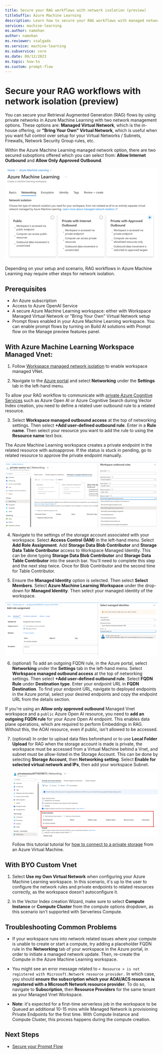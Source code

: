 ```yaml
---
title: Secure your RAG workflows with network isolation (preview)
titleSuffix: Azure Machine Learning
description: Learn how to secure your RAG workflows with managed network and custom virtual network scenarios.
services: machine-learning
ms.author: namohan
author: namohan
ms.reviewer: ssalgado
ms.service: machine-learning
ms.subservice: core
ms.date: 09/12/2023
ms.topic: how-to
ms.custom: prompt-flow
---
```


# Secure your RAG workflows with network isolation (preview)

You can secure your Retrieval Augmented Generation (RAG) flows by using private networks in Azure Machine Learning with two network management options. These options are: **Managed Virtual Network**, which is the in-house offering, or **"Bring Your Own" Virtual Network**, which is useful when you want full control over setup for your Virtual Networks / Subnets, Firewalls, Network Security Group rules, etc. 

Within the Azure Machine Learning managed network option, there are two secured suboptions offered which you can select from: **Allow Internet Outbound** and **Allow Only Approved Outbound**. 

![Screenshot of Managed Vnet Options in Azure Machine Learning](./media/how-to-secure-rag-workflows/private-managed-vnet-options.png)


Depending on your setup and scenario, RAG workflows in Azure Machine Learning may require other steps for network isolation.

## Prerequisites
* An Azure subscription
* Access to Azure OpenAI Service
* A secure Azure Machine Learning workspace: either with Workspace Managed Virtual Network or "Bring Your Own" Virtual Network setup
* Prompt flows enabled in your Azure Machine Learning workspace. You can enable prompt flows by turning on Build AI solutions with Prompt flow on the Manage preview features panel.

## With Azure Machine Learning Workspace Managed Vnet:

1. Follow [Workspace managed network isolation](./how-to-managed-network.md) to enable workspace managed VNet.

2. Navigate to the [Azure portal](https://ms.portal.azure.com) and select **Networking** under the **Settings** tab in the left-hand menu.

To allow your RAG workflow to communicate with [<u>private</u> Azure Cognitive Services](./../ai-services/cognitive-services-virtual-networks.md) such as Azure Open AI or Azure Cognitive Search during Vector Index creation, you need to define a related user outbound rule to a related resource. 

3. Select **Workspace managed outbound access** at the top of networking settings. Then select **+Add user-defined outbound rule**. Enter in a **Rule name**. Then select your resource you want to add the rule to using the **Resource name** text box.

The Azure Machine Learning workspace creates a private endpoint in the related resource with autoapprove. If the status is stuck in pending, go to related resource to approve the private endpoint manually.

![Screenshot of how to add private cognitive services user outbound rule](./media/how-to-secure-rag-workflows/add-private-cognitive-services.png)

4. Navigate to the settings of the storage account associated with your workspace. Select **Access Control (IAM)** in the left-hand menu. Select **Add Role Assignment**. Add **Storage Data Blob Contributor** and **Storage Data Table Contributor** access to Workspace Managed Identity. This can be done typing **Storage Data Blob Contributor** and **Storage Data Table Contributor** into the search bar. You'll need to complete this step and the next step twice. Once for Blob Contributor and the second time for Table Contributor. 

5. Ensure the **Managed Identity** option is selected. Then select **Select Members**. Select **Azure Machine Learning Workspace** under the drop-down for **Managed Identity**. Then select your managed identity of the workspace. 

![Screenshot of adding Workspace Managed Identity to Blob/Table access in Storage Account](./media/how-to-secure-rag-workflows/storage-add-blob-table-managed-identity.png)

6. (optional) To add an outgoing FQDN rule, in the Azure portal, select **Networking** under the **Settings** tab in the left-hand menu. Select **Workspace managed outbound access** at the top of networking settings. Then select **+Add user-defined outbound rule**. Select **FQDN Rule** under **Destination type**. Enter your endpoint URL in **FQDN Destination**. To find your endpoint URL, navigate to deployed endpoints in the Azure portal, select your desired endpoints and copy the endpoint URL from the details section.

If you're using an **Allow only approved outbound** Managed Vnet workspace and a `public` Azure Open AI resource, you need to **add an outgoing FQDN rule** for your Azure Open AI endpoint. This enables data plane operations, which are required to perform Embeddings in RAG. Without this, the AOAI resource, even if public, isn't allowed to be accessed.

7. (optional) In order to upload data files beforehand or to use **Local Folder Upload** for RAG when the storage account is made is private, the workspace must be accessed from a Virtual Machine behind a Vnet, and subnet must be allow-listed in the Storage Account. This can be done by selecting **Storage Account**, then **Networking setting**. Select **Enable for selected virtual network and IPs**, then add your workspace Subnet.

    ![Screenshot of private storage settings required for secure data upload](./media/how-to-secure-rag-workflows/storage-setting-for-private-data-upload.png)

    Follow this tutorial tutorial for [how to connect to a private storage](../private-link/tutorial-private-endpoint-storage-portal.md) from an Azure Virtual Machine.

## With BYO Custom Vnet

1. Select **Use my Own Virtual Network** when configuring your Azure Machine Learning workspace. In this scenario, it's up to the user to configure the network rules and private endpoints to related resources correctly, as the workspace doesn't autoconfigure it.

2. In the Vector Index creation Wizard, make sure to select **Compute Instance** or **Compute Cluster** from the compute options dropdown, as this scenario isn't supported with Serverless Compute.

## Troubleshooting Common Problems

- If your workspace runs into network related issues where your compute is unable to create or start a compute, try adding a placeholder FQDN rule in the **Networking** tab of your workspace in the Azure portal, in order to initiate a managed network update. Then, re-create the Compute in the Azure Machine Learning workspace.

- You might see an error message related to `< Resource > is not registered with Microsoft.Network resource provider.` In which case, you should **ensure the subscription which your AOAI/ACS resource is registered with a Microsoft Network resource provider**. To do so, navigate to **Subscription**, then **Resource Providers** for the same tenant as your Managed Vnet Workspace.

- **Note**: it's expected for a first-time serverless job in the workspace to be Queued an additional 10-15 mins while Managed Network is provisioning Private Endpoints for the first time. With Compute Instance and Compute Cluster, this process happens during the compute creation.

## Next Steps

- [Secure your Prompt Flow](./how-to-secure-prompt-flow.md)

